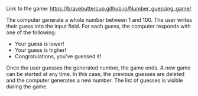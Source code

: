 Link to the game:  https://bravebuttercup.github.io/Number_guessing_game/

The computer generate a whole number between 1 and 100.
The user writes their guess into the input field. For each guess, the computer responds with one of the following:

   - Your guess is lower!
   - Your guess is higher!
   - Congratulations, you've guessed it!

   Once the user guesses the generated number, the game ends.
   A new game can be started at any time. In this case, the previous guesses are deleted and the computer generates a new number. 
   The list of guesses is visible during the game. 
